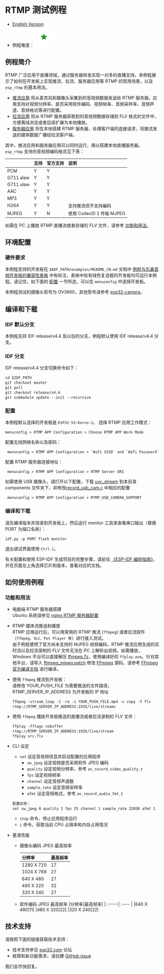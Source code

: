# RTMP 测试例程
- [English Version](./README.md)
- 例程难度：![alt text](../../../docs/_static/level_basic.png "初级")

## 例程简介

RTMP 广泛应用于直播领域，通过服务器转发实现一对多的直播支持。本例程展示了如何在开发板上实现推流、拉流、服务器应用等 RTMP 的常用场景，以及 `esp_rtmp` 的基本用法。 
* [推流应用](./main/rtmp_push_app.c) 将从麦克风和摄像头采集到的音视频数据发送给 RTMP 服务器。应用支持对视频分辨率、是否采用软件编码、视频帧率、音频采样率、音频声道、音频格式等进行配置。
* [拉流应用](./main/rtmp_src_app.c) 将从 RTMP 服务器获取到的音视频数据存储到 FLV 格式的文件中，方便离线浏览或者后续扩展为本地播放。 
* [服务器应用](./main/rtmp_server_app.c) 将在本地搭建 RTMP 服务器，处理客户端的连接请求，将推流发送的媒体数据广播给拉流客户端。

其中，推流应用和服务器应用可以同时运行，用以搭建本地直播服务器。   
`esp_rtmp` 支持的音视频编码格式见下表：

|       |支持|官方支持|说明|
| :-----| :---- | :---- | :---- |
|PCM  |Y|Y||
|G711 alaw  |Y|Y||
|G711 ulaw  |Y|Y||
|AAC  |Y|Y||
|MP3  |Y|Y||
|H264 |Y|Y|支持推流但不支持编码|
|MJPEG|Y|N|使用 CodecID 1 传输 MJPEG |

如需在 PC 上播放 RTMP 直播流或者存储的 FLV 文件，请参考 [功能和用法](#功能和用法)。


## 环境配置

### 硬件要求

本例程支持的开发板在 `$ADF_PATH/examples/README_CN.md` 文档中 [例程与乐鑫音频开发板的兼容性表格](../../README_CN.md#例程与乐鑫音频开发板的兼容性) 中有标注，表格中标有绿色复选框的开发板均可运行本例程。请记住，如下面的 [配置](#配置) 一节所述，可以在 `menuconfig` 中选择开发板。

本例程测试的摄像头型号为 OV3660，其他型号请参考 [esp32-camera](https://github.com/espressif/esp32-camera)。

## 编译和下载


### IDF 默认分支

本例程支持 IDF release/v4.4 及以后的分支，例程默认使用 IDF release/v4.4 分支。

### IDF 分支

IDF release/v4.4 分支切换命令如下：

  ```
  cd $IDF_PATH
  git checkout master
  git pull
  git checkout release/v4.4
  git submodule update --init --recursive
  ```

### 配置

本例程默认选择的开发板是 `ESP32-S3-Korvo-2`。
选择 RTMP 应用工作模式：
```
menuconfig > RTMP APP Configuration > Choose RTMP APP Work Mode
```
配置无线网络名称以及密码：
```
 menuconfig > RTMP APP Configuration > `WiFi SSID` and `WiFi Password`
```
配置 RTMP 服务器连接地址：
```
 menuconfig > RTMP APP Configuration > RTMP Server URI
```
如需使用 USB 摄像头，请打开以下配置，下载 [uvc_stream](https://github.com/espressif/esp-iot-solution/tree/usb/add_usb_solutions/components/usb/uvc_stream) 到本目录 components 文件夹下，并修改[record_usb_cam.c](./main/record_usb_cam.c) 中相应的配置
```
 menuconfig > RTMP APP Configuration > RTMP_USB_CAMERA_SUPPORT
```

### 编译和下载

请先编译版本并烧录到开发板上，然后运行 monitor 工具来查看串口输出（替换 PORT 为端口名称）：

```
idf.py -p PORT flash monitor
```

退出调试界面使用 ``Ctrl-]``。

有关配置和使用 ESP-IDF 生成项目的完整步骤，请前往 [《ESP-IDF 编程指南》](https://docs.espressif.com/projects/esp-idf/zh_CN/latest/esp32/get-started/index.html)，并在页面左上角选择芯片和版本，查看对应的文档。

## 如何使用例程

### 功能和用法

* 电脑端 RTMP 服务器搭建  
	Ubuntu 系统请参见 [nginx RTMP 服务器配置](https://www.digitalocean.com/community/tutorials/how-to-set-up-a-video-streaming-server-using-nginx-rtmp-on-ubuntu-20-04)
* RTMP 媒体流推送和播放  
	RTMP 应用运行后，可以用常用的 RTMP 推流 (`ffmpeg`) 或者拉流软件（`ffmpeg、VLC、Pot Player 等`）进行接入测试。  
	由于例程使用了官方尚未支持的 MJPEG 视频编码，RTMP 推流应用生成的实时流以及拉流录制的 FLV 文件无法在 PC 上解析出视频。如需播放，Windows 平台可以直接解压 [ffmpeg.7z](../../recorder/av_muxer_sdcard/ffmpeg.7z)，使用编译好的 `ffplay.exe`。针对其他平台，请导入 [ffmpeg_mjpeg.patch](../../recorder/av_muxer_sdcard/ffmpeg_mjpeg.patch) 修改 [FFmpeg](https://github.com/FFmpeg/FFmpeg) 源码，请参考 [FFmpeg 官方编译文档](https://trac.ffmpeg.org/wiki/CompilationGuide) 进行编译。

* 使用 `ffmpeg` 推流到开发板：  
	请修改 YOUR_PUSH_FILE 为需要推送的文件路径，RTMP_SERVER_IP_ADDRESS 为开发板的 IP 地址
	```
	ffmpeg -stream_loop -1 -re -i YOUR_PUSH_FILE.mp4 -c copy -f flv  rtmp://RTMP_SERVER_IP_ADDRESS:1935/live/streams
	```

* 使用 `ffmpeg` 播放开发板推送的直播流或者拉流录制的 FLV 文件：  
	```
	ffplay -fflags nobuffer rtmp://RTMP_SERVER_IP_ADDRESS:1935/live/stream
	ffplay src.flv
	```
* CLI 设定
   + `set` 设定音视频信息并启动配置的应用程序
     + `sw_jpeg` 设定视频是否采用软件 JPEG 编码 
     + `quality` 设定视频分辨率，参考 `av_record_video_quality_t`
     + `fps` 设定视频帧率
     + `channel` 设定音频声道数
     + `sample_rate` 设定音频采样率
     + `afmt` 设定音频格式，参考 `av_record_audio_fmt_t`
	```
	配置实例：
	set sw_jpeg 0 quality 2 fps 25 channel 1 sample_rate 22050 afmt 1
	```
   + `stop` 命令，停止应用程序运行
   + `i` 命令，获取当前 CPU 占用率和内存占用情况
* 基准性能
  + 摄像头编码 JPEG 最高帧率
    
	|分辨率|最高帧率|
	| :-----| :---- |
	|1280 X 720|17|
	|1024 X 768|27|
	|640 X 480|27|
	|480 X 320|32|
	|320 X 240|27|

  + 软件编码 JPEG 最高帧率
	|分辨率|最高帧率|
	| :-----| :---- |
	|640 X 480|11|
	|480 X 320|22|
	|320 X 240|22|

## 技术支持

请按照下面的链接获取技术支持：

- 技术支持参见 [esp32.com](https://esp32.com/viewforum.php?f=20) 论坛
- 故障和新功能需求，请创建 [GitHub issue](https://github.com/espressif/esp-adf/issues)

我们会尽快回复。
